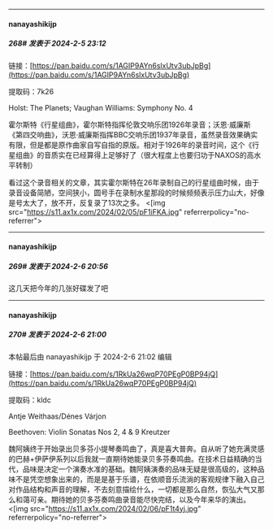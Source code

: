
*****

####  nanayashikijp  
##### 268#       发表于 2024-2-5 23:12

链接：[https://pan.baidu.com/s/1AGIP9AYn6slxUtv3ubJpBg](https://pan.baidu.com/s/1AGIP9AYn6slxUtv3ubJpBg) 

提取码：7k26 

Holst: The Planets; Vaughan Williams: Symphony No. 4

霍尔斯特《行星组曲》，霍尔斯特指挥伦敦交响乐团1926年录音；沃恩·威廉斯《第四交响曲》，沃恩·威廉斯指挥BBC交响乐团1937年录音，虽然录音效果确实有限，但是都是原作曲家自写自指的原版。相对于1926年的录音时间，这个《行星组曲》的音质实在已经算得上足够好了（很大程度上也要归功于NAXOS的高水平转制）

看过这个录音相关的文章，其实霍尔斯特在26年录制自己的行星组曲时候，由于录音设备简陋，空间狭小，圆号手在录制水星那段的时候频频表示压力山大，好像是号太大了，放不开，反复录了13次之多。
<[img src="https://s11.ax1x.com/2024/02/05/pF1iFKA.jpg" referrerpolicy="no-referrer">


*****

####  nanayashikijp  
##### 269#       发表于 2024-2-6 20:56

这几天把今年的几张好碟发了吧

*****

####  nanayashikijp  
##### 270#       发表于 2024-2-6 21:00

 本帖最后由 nanayashikijp 于 2024-2-6 21:02 编辑 

链接：[https://pan.baidu.com/s/1RkUa26wqP70PEgP0BP94jQ](https://pan.baidu.com/s/1RkUa26wqP70PEgP0BP94jQ) 

提取码：kldc 

Antje Weithaas/Dénes Várjon

Beethoven: Violin Sonatas Nos 2, 4 &amp; 9 Kreutzer

魏阿姨终于开始录出贝多芬小提琴奏鸣曲了，真是喜大普奔。自从听了她充满灵感的巴赫+伊萨伊系列以后我就一直期待她能录贝多芬奏鸣曲。在技术日益精确的当代，品味是决定一个演奏水准的基础。魏阿姨演奏的品味无疑是很高级的，这种品味不是凭空想象出来的，而是是基于乐谱，在依顺音乐流淌的客观规律下融入自己对作品结构和声音的理解，不去刻意描绘什么，一切都是那么自然，恢弘大气又那么和蔼可亲。期待她的贝多芬奏鸣曲录音能尽快完结，以及今年来华的演出。
<[img src="https://s11.ax1x.com/2024/02/06/pF1t4yj.jpg" referrerpolicy="no-referrer">

